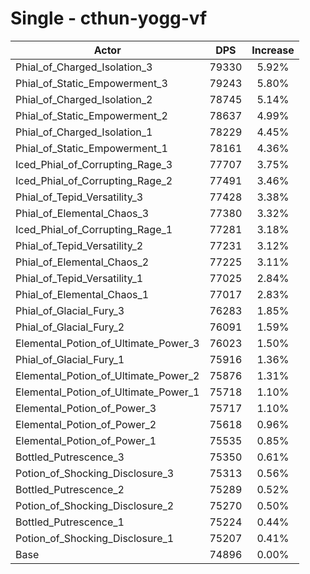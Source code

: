 # Single - cthun-yogg-vf
| Actor | DPS | Increase |
|---|:---:|:---:|
|Phial_of_Charged_Isolation_3|79330|5.92%|
|Phial_of_Static_Empowerment_3|79243|5.80%|
|Phial_of_Charged_Isolation_2|78745|5.14%|
|Phial_of_Static_Empowerment_2|78637|4.99%|
|Phial_of_Charged_Isolation_1|78229|4.45%|
|Phial_of_Static_Empowerment_1|78161|4.36%|
|Iced_Phial_of_Corrupting_Rage_3|77707|3.75%|
|Iced_Phial_of_Corrupting_Rage_2|77491|3.46%|
|Phial_of_Tepid_Versatility_3|77428|3.38%|
|Phial_of_Elemental_Chaos_3|77380|3.32%|
|Iced_Phial_of_Corrupting_Rage_1|77281|3.18%|
|Phial_of_Tepid_Versatility_2|77231|3.12%|
|Phial_of_Elemental_Chaos_2|77225|3.11%|
|Phial_of_Tepid_Versatility_1|77025|2.84%|
|Phial_of_Elemental_Chaos_1|77017|2.83%|
|Phial_of_Glacial_Fury_3|76283|1.85%|
|Phial_of_Glacial_Fury_2|76091|1.59%|
|Elemental_Potion_of_Ultimate_Power_3|76023|1.50%|
|Phial_of_Glacial_Fury_1|75916|1.36%|
|Elemental_Potion_of_Ultimate_Power_2|75876|1.31%|
|Elemental_Potion_of_Ultimate_Power_1|75718|1.10%|
|Elemental_Potion_of_Power_3|75717|1.10%|
|Elemental_Potion_of_Power_2|75618|0.96%|
|Elemental_Potion_of_Power_1|75535|0.85%|
|Bottled_Putrescence_3|75350|0.61%|
|Potion_of_Shocking_Disclosure_3|75313|0.56%|
|Bottled_Putrescence_2|75289|0.52%|
|Potion_of_Shocking_Disclosure_2|75270|0.50%|
|Bottled_Putrescence_1|75224|0.44%|
|Potion_of_Shocking_Disclosure_1|75207|0.41%|
|Base|74896|0.00%|
